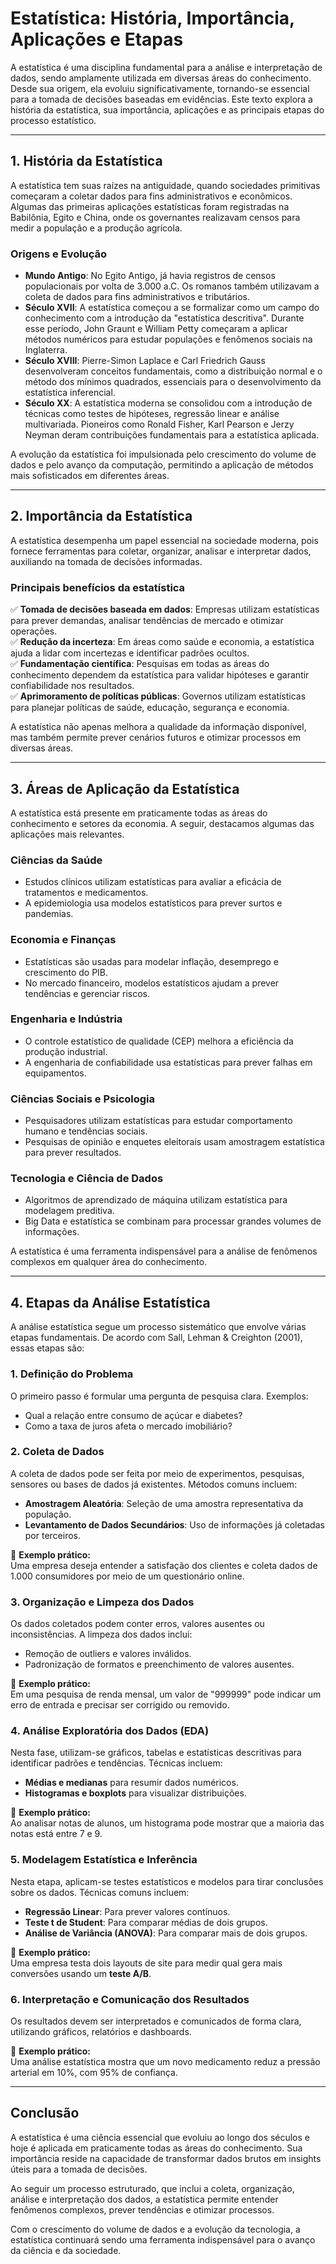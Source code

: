 # **Estatística: História, Importância, Aplicações e Etapas**

A estatística é uma disciplina fundamental para a análise e interpretação de dados, sendo amplamente utilizada em diversas áreas do conhecimento. Desde sua origem, ela evoluiu significativamente, tornando-se essencial para a tomada de decisões baseadas em evidências. Este texto explora a história da estatística, sua importância, aplicações e as principais etapas do processo estatístico.

---

## **1. História da Estatística**

A estatística tem suas raízes na antiguidade, quando sociedades primitivas começaram a coletar dados para fins administrativos e econômicos. Algumas das primeiras aplicações estatísticas foram registradas na Babilônia, Egito e China, onde os governantes realizavam censos para medir a população e a produção agrícola.

### **Origens e Evolução**  
- **Mundo Antigo**: No Egito Antigo, já havia registros de censos populacionais por volta de 3.000 a.C. Os romanos também utilizavam a coleta de dados para fins administrativos e tributários.  
- **Século XVII**: A estatística começou a se formalizar como um campo do conhecimento com a introdução da "estatística descritiva". Durante esse período, John Graunt e William Petty começaram a aplicar métodos numéricos para estudar populações e fenômenos sociais na Inglaterra.  
- **Século XVIII**: Pierre-Simon Laplace e Carl Friedrich Gauss desenvolveram conceitos fundamentais, como a distribuição normal e o método dos mínimos quadrados, essenciais para o desenvolvimento da estatística inferencial.  
- **Século XX**: A estatística moderna se consolidou com a introdução de técnicas como testes de hipóteses, regressão linear e análise multivariada. Pioneiros como Ronald Fisher, Karl Pearson e Jerzy Neyman deram contribuições fundamentais para a estatística aplicada.  

A evolução da estatística foi impulsionada pelo crescimento do volume de dados e pelo avanço da computação, permitindo a aplicação de métodos mais sofisticados em diferentes áreas.

---

## **2. Importância da Estatística**

A estatística desempenha um papel essencial na sociedade moderna, pois fornece ferramentas para coletar, organizar, analisar e interpretar dados, auxiliando na tomada de decisões informadas.  

### **Principais benefícios da estatística**  
✅ **Tomada de decisões baseada em dados**: Empresas utilizam estatísticas para prever demandas, analisar tendências de mercado e otimizar operações.  
✅ **Redução da incerteza**: Em áreas como saúde e economia, a estatística ajuda a lidar com incertezas e identificar padrões ocultos.  
✅ **Fundamentação científica**: Pesquisas em todas as áreas do conhecimento dependem da estatística para validar hipóteses e garantir confiabilidade nos resultados.  
✅ **Aprimoramento de políticas públicas**: Governos utilizam estatísticas para planejar políticas de saúde, educação, segurança e economia.  

A estatística não apenas melhora a qualidade da informação disponível, mas também permite prever cenários futuros e otimizar processos em diversas áreas.

---

## **3. Áreas de Aplicação da Estatística**

A estatística está presente em praticamente todas as áreas do conhecimento e setores da economia. A seguir, destacamos algumas das aplicações mais relevantes.

### **Ciências da Saúde**  
- Estudos clínicos utilizam estatísticas para avaliar a eficácia de tratamentos e medicamentos.  
- A epidemiologia usa modelos estatísticos para prever surtos e pandemias.  

### **Economia e Finanças**  
- Estatísticas são usadas para modelar inflação, desemprego e crescimento do PIB.  
- No mercado financeiro, modelos estatísticos ajudam a prever tendências e gerenciar riscos.  

### **Engenharia e Indústria**  
- O controle estatístico de qualidade (CEP) melhora a eficiência da produção industrial.  
- A engenharia de confiabilidade usa estatísticas para prever falhas em equipamentos.  

### **Ciências Sociais e Psicologia**  
- Pesquisadores utilizam estatísticas para estudar comportamento humano e tendências sociais.  
- Pesquisas de opinião e enquetes eleitorais usam amostragem estatística para prever resultados.  

### **Tecnologia e Ciência de Dados**  
- Algoritmos de aprendizado de máquina utilizam estatística para modelagem preditiva.  
- Big Data e estatística se combinam para processar grandes volumes de informações.  

A estatística é uma ferramenta indispensável para a análise de fenômenos complexos em qualquer área do conhecimento.

---

## **4. Etapas da Análise Estatística**

A análise estatística segue um processo sistemático que envolve várias etapas fundamentais. De acordo com Sall, Lehman & Creighton (2001), essas etapas são:  

### **1. Definição do Problema**  
O primeiro passo é formular uma pergunta de pesquisa clara. Exemplos:  
- Qual a relação entre consumo de açúcar e diabetes?  
- Como a taxa de juros afeta o mercado imobiliário?  

### **2. Coleta de Dados**  
A coleta de dados pode ser feita por meio de experimentos, pesquisas, sensores ou bases de dados já existentes. Métodos comuns incluem:  
- **Amostragem Aleatória**: Seleção de uma amostra representativa da população.  
- **Levantamento de Dados Secundários**: Uso de informações já coletadas por terceiros.  

📌 **Exemplo prático:**  
Uma empresa deseja entender a satisfação dos clientes e coleta dados de 1.000 consumidores por meio de um questionário online.  

### **3. Organização e Limpeza dos Dados**  
Os dados coletados podem conter erros, valores ausentes ou inconsistências. A limpeza dos dados inclui:  
- Remoção de outliers e valores inválidos.  
- Padronização de formatos e preenchimento de valores ausentes.  

📌 **Exemplo prático:**  
Em uma pesquisa de renda mensal, um valor de "999999" pode indicar um erro de entrada e precisar ser corrigido ou removido.  

### **4. Análise Exploratória dos Dados (EDA)**  
Nesta fase, utilizam-se gráficos, tabelas e estatísticas descritivas para identificar padrões e tendências. Técnicas incluem:  
- **Médias e medianas** para resumir dados numéricos.  
- **Histogramas e boxplots** para visualizar distribuições.  

📌 **Exemplo prático:**  
Ao analisar notas de alunos, um histograma pode mostrar que a maioria das notas está entre 7 e 9.  

### **5. Modelagem Estatística e Inferência**  
Nesta etapa, aplicam-se testes estatísticos e modelos para tirar conclusões sobre os dados. Técnicas comuns incluem:  
- **Regressão Linear**: Para prever valores contínuos.  
- **Teste t de Student**: Para comparar médias de dois grupos.  
- **Análise de Variância (ANOVA)**: Para comparar mais de dois grupos.  

📌 **Exemplo prático:**  
Uma empresa testa dois layouts de site para medir qual gera mais conversões usando um **teste A/B**.  

### **6. Interpretação e Comunicação dos Resultados**  
Os resultados devem ser interpretados e comunicados de forma clara, utilizando gráficos, relatórios e dashboards.  

📌 **Exemplo prático:**  
Uma análise estatística mostra que um novo medicamento reduz a pressão arterial em 10%, com 95% de confiança.  

---

## **Conclusão**  

A estatística é uma ciência essencial que evoluiu ao longo dos séculos e hoje é aplicada em praticamente todas as áreas do conhecimento. Sua importância reside na capacidade de transformar dados brutos em insights úteis para a tomada de decisões.  

Ao seguir um processo estruturado, que inclui a coleta, organização, análise e interpretação dos dados, a estatística permite entender fenômenos complexos, prever tendências e otimizar processos.  

Com o crescimento do volume de dados e a evolução da tecnologia, a estatística continuará sendo uma ferramenta indispensável para o avanço da ciência e da sociedade.
